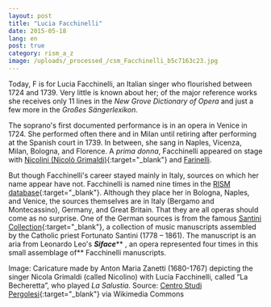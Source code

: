 ```yaml
---
layout: post
title: "Lucia Facchinelli"
date: 2015-05-18
lang: en
post: true
category: rism_a_z
image: /uploads/_processed_/csm_Facchinelli_b5c7163c23.jpg
---
```



Today, F is for Lucia Facchinelli, an Italian singer who flourished between 1724 and 1739. Very little is known about her; of the major reference works she receives only 11 lines in the _New Grove Dictionary of Opera_ and just a few more in the _Großes Sängerlexikon_.

The soprano's first documented performance is in an opera in Venice in 1724. She performed often there and in Milan until retiring after performing at the Spanish court in 1739. In between, she sang in Naples, Vicenza, Milan, Bologna, and Florence. A _prima donna_, Facchinelli appeared on stage with [Nicolini (Nicolò Grimaldi)](https://opac.rism.info/search?View=rism&q=Grimaldi+Nicol%C3%B2){:target="_blank"} and [Farinelli](https://opac.rism.info/search?View=rism&q=Broschi+Carlo "external-link-new-window").





But though Facchinelli's career stayed mainly in Italy, sources on which her name appear have not. Facchinelli is named nine times in the [RISM database](https://opac.rism.info/search?View=rism&q=Facchinelli+Lucia){:target="_blank"}. Although they place her in Bologna, Naples, and Venice, the sources themselves are in Italy (Bergamo and Montecassino), Germany, and Great Britain. That they are all operas should come as no surprise. One of the German sources is from the famous [Santini Collection](http://www.dioezesanbibliothek-muenster.de/dioezesanbibliothek-muenster/santini-sammlung/die-sammlung/){:target="_blank"}, a collection of music manuscripts assembled by the Catholic priest Fortunato Santini (1778 – 1861). The manuscript is an aria from Leonardo Leo's **_Siface_**** , an opera represented four times in this small assemblage of** Facchinelli manuscripts.





Image: Caricature made by Anton Maria Zanetti (1680-1767) depicting the singer Nicola Grimaldi (called Nicolino) with Lucia Facchinelli, called “La Becheretta”, who played _La Salustia._
Source: [Centro Studi Pergolesi](http://www.centrostudipergolesi.unimi.it/interpreti.php){:target="_blank"} via Wikimedia Commons



<script type="text/javascript">var switchTo5x=true;</script><script type="text/javascript" src="http://w.sharethis.com/button/buttons.js"></script><script type="text/javascript">stLight.options({publisher: "9b601438-1ce1-49d8-bfd7-9cff5df54c17", doNotHash: false, doNotCopy: false, hashAddressBar: false});</script>


